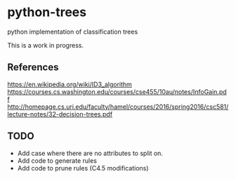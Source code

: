# python-trees
python implementation of classification trees

This is a work in progress. 

## References
https://en.wikipedia.org/wiki/ID3_algorithm
https://courses.cs.washington.edu/courses/cse455/10au/notes/InfoGain.pdf
http://homepage.cs.uri.edu/faculty/hamel/courses/2016/spring2016/csc581/lecture-notes/32-decision-trees.pdf

## TODO
- Add case where there are no attributes to split on.
- Add code to generate rules
- Add code to prune rules (C4.5 modifications)
